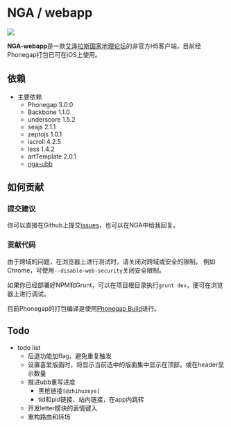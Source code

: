 # NGA / webapp

![](https://github.com/imyelo/nga-webapp/blob/master/phonegap/asset/logo-120.png?raw=true)

**NGA-webapp**是一款[艾泽拉斯国家地理论坛](http://bbs.ngacn.cc/)的非官方H5客户端，目前经Phonegap打包已可在iOS上使用。

## 依赖
- 主要依赖
  - Phonegap 3.0.0
  - Backbone 1.1.0
  - underscore 1.5.2
  - seajs 2.1.1
  - zeptojs 1.0.1
  - iscroll 4.2.5
  - less 1.4.2
  - artTemplate 2.0.1
  - [nga-ubb](https://github.com/imyelo/nga-ubb)

## 如何贡献
### 提交建议
你可以直接在Github上提交[issues](https://github.com/imyelo/nga-webapp/issues)，也可以在NGA中给我回复。

### 贡献代码
由于跨域的问题，在浏览器上进行测试时，请关闭对跨域或安全的限制。
例如Chrome，可使用``--disable-web-security``关闭安全限制。

如果你已经部署好NPM和Grunt，可以在项目根目录执行``grunt dev``，便可在浏览器上进行调试。

目前Phonegap的打包编译是使用[Phonegap Build](https://build.phonegap.com/)进行。


## Todo
- todo list
  - 后退功能加flag，避免重复触发
  - 设置喜爱版面时，将显示当前选中的版面集中显示在顶部，或在header显示数量
  - 推进ubb重写进度
    - 黑枪链接``[@zhihuzeye]``
    - tid和pid链接、站内链接，在app内跳转
  - 开发letter模块的表情键入
  - 重构路由和转场


